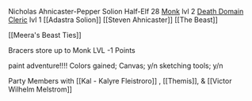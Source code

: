 
Nicholas Ahnicaster-Pepper Solion
Half-Elf
28
[Monk](http://dnd5e.wikidot.com/monk)  lvl 2
[Death Domain Cleric](http://dnd5e.wikidot.com/cleric:death) lvl 1
[[Adastra Solion]]
[[Steven Ahnicaster]]
[[The Beast]]

[[Meera's Beast Ties]] 

Bracers store up to Monk LVL -1 Points

paint adventure!!!!
Colors gained;
Canvas; y/n
sketching tools; y/n

Party Members with [[Kal - Kalyre Fleistroro]] , [[Themis]], & [[Victor Wilhelm Melstrom]] 